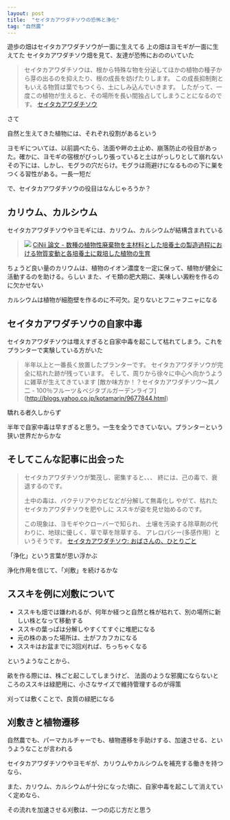 ```yaml
---
layout: post
title:  "セイタカアワダチソウの恐怖と浄化"
tag: "自然農"
---
```


遊歩の畑はセイタカアワダチソウが一面に生えてる
上の畑はヨモギが一面に生えてた
セイタカアワダチソウ畑を見て、友達が恐怖におののいていた
> セイタカアワダチソウは、根から特殊な物を分泌してほかの植物の種子から芽の出るのを抑えたり、根の成長を妨げたりします。
> この成長抑制剤ともいえる物質は葉でもつくら、土にしみ込んでいきます。
> したがって、一度この植物が生えると、その場所を長い間独占してしまうことになるのです。
> [セイタカアワダチソウ](http://www.azami.sakura.ne.jp/yasou/y/seitakaawadatisou.htm)

さて


自然と生えてきた植物には、それぞれ役割があるという


ヨモギについては、以前調べたら、法面や畔の土止め、崩落防止の役目があった。確かに、ヨモギの宿根がびっしり張っていると土はがっしりとして崩れない
その下には、しかし、モグラの穴だらけ。モグラは雨避けになるものの下に巣をつくる習性がある。一長一短だ


で、セイタカアワダチソウの役目はなんじゃろうか？


## カリウム、カルシウム

セイタカアワダチソウやヨモギには、カリウム、カルシウムが結構含まれている

> ![](https://kobapan.com/f/9160925563_09595303a9.jpg)
> [CiNii 論文 -  数種の植物性廃棄物を主材料とした培養土の製造過程における物質変動と各培養土に栽培した植物の生育](http://ci.nii.ac.jp/naid/110001754185)

ちょうど良い量のカリウムは、植物のイオン濃度を一定に保って、植物が健全に活動するのを助ける。らしい
また、イモ類の肥大期に、美味しい澱粉を作るのに欠かせない


カルシウムは植物が細胞壁を作るのに不可欠。足りないとフニャフニャになる



## セイタカアワダチソウの自家中毒

セイタカアワダチソウは増えすぎると自家中毒を起こして枯れてしまう。これをプランターで実験している方がいた
> 半年以上と一番長く放置したプランターです。
> セイタカアワダチソウが完全に枯れた跡が残っています。
> そして、周りから徐々に中心へ向かうように雑草が生えてきています
> [敵か味方か！？セイタカアワダチソウ～其ノ二 - 100％フルーツ＆ベジタブルガーデンライフ]
(http://blogs.yahoo.co.jp/kotamarin/9677844.html)

驕れる者久しからず

半年で自家中毒は早すぎると思う。一生を全うできていない。プランターという狭い世界だからかな


## そしてこんな記事に出会った
> セイタカアワダチソウが繁茂し、密集すると、、、
> 終には、己の毒で、衰退するのです。
> 
> 土中の毒は、バクテリアやカビなどが分解して無毒化し
> やがて、枯れたセイタカアワダチソウを肥やしに
> ススキが姿を見せ始めるのです。
> 
> この現象は、ヨモギやクローバーで知られ、
> 土壌を汚染する除草剤の代わりに、地球に優しく、草で草を除草する、
> アレロパシー(多感作用）というそうです。
> [セイタカアワダチソウ: おばさんの、ひとりごと](http://kinue-m.cocolog-nifty.com/17/2012/10/post-7361.html)


「浄化」という言葉が思い浮かぶ

浄化作用を信じて、「刈敷」を続けるかな


## ススキを例に刈敷について

- ススキも畑では嫌われるが、何年か経つと自然と株が枯れて、別の場所に新しい株となって移動する
- ススキの葉っぱは分解しやすくてすぐに堆肥になる
- 元の株のあった場所は、土がフカフカになる
- ススキはお盆までに3回刈れば、ちっちゃくなる

というようなことから、

畝を作る際には、株ごと起こしてしまうけど、
法面のような邪魔にならないところのススキは緑肥用に、小さなサイズで維持管理するのが得策

刈っては敷くことで、良質の緑肥になる


## 刈敷きと植物遷移

自然農でも、パーマカルチャーでも、植物遷移を手助けする、加速させる、というようなことが言われる

セイタカアワダチソウやヨモギが、カリウムやカルシウムを補充する働きを持つなら、

また、カリウム、カルシウムが十分になった頃に、自家中毒を起こして消えていく定めなら、

その流れを加速させる刈敷は、一つの応じ方だと思う



